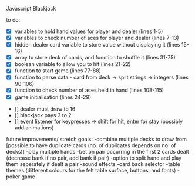 Javascript Blackjack

to do:

- [x] variables to hold hand values for player and dealer (lines 1-5)
- [x] variables to check number of aces for player and dealer (lines 7-13)
- [x] hidden dealer card variable to store value without displaying it (lines 15-16)
- [x] array to store deck of cards, and function to shuffle it (lines 31-75)
- [x] boolean variable to allow you to hit <draw another card> (lines 21-22)
- [x] function to start game (lines 77-88)
- [x] function to parse data - card from deck -> split strings -> integers (lines 90-106)
- [x] function to check number of aces held in hand (lines 108-115)
- [x] game initialisation (lines 24-29)
- [] dealer must draw to 16
- [] blackjack pays 3 to 2
- [] event listener for keypresses -> shift for hit, enter for stay (possibly add animations)

future improvements/ stretch goals:
-combine multiple decks to draw from [possible to have duplicate cards (no. of duplicates depends on no. of decks)]
-play multiple hands
-bet on pair occurring in the first 2 cards dealt (decrease bank if no pair, add bank if pair)
-option to split hand and play them seperately if dealt a pair
-sound effects
-card back selector
-table themes (different colours for the felt table surface, buttons, and fonts)
-poker game
